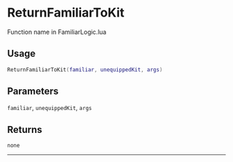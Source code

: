 # ReturnFamiliarToKit
Function name in FamiliarLogic.lua
## Usage
```lua
ReturnFamiliarToKit(familiar, unequippedKit, args)
```
## Parameters
`familiar`, `unequippedKit`, `args`
## Returns
`none`

---